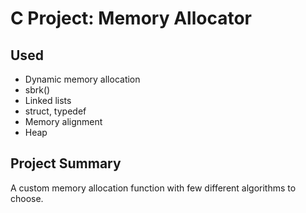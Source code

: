 

# C Project: Memory Allocator


## Used

* Dynamic memory allocation
* sbrk()
* Linked lists
* struct, typedef
* Memory alignment
* Heap


## Project Summary

A custom memory allocation function with few different algorithms to choose.

